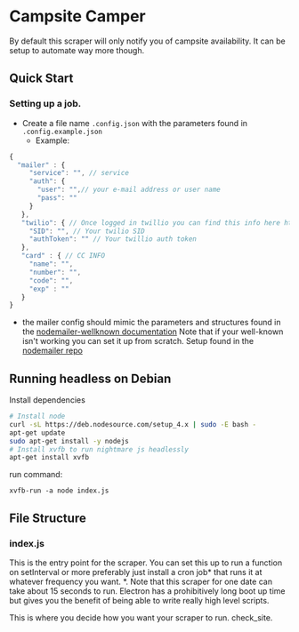 # Campsite Camper
By default this scraper will only notify you of campsite availability. It can be setup to automate way more though.
## Quick Start

### Setting up a job.
- Create a file name `.config.json` with the parameters found in `.config.example.json`
  - Example:
```js
{
  "mailer" : {
     "service": "", // service
     "auth": {
       "user": "",// your e-mail address or user name
       "pass": ""
     }
   },
   "twilio": { // Once logged in twillio you can find this info here https://www.twilio.com/console/sms/dashboard
     "SID": "", // Your twilio SID  
     "authToken": "" // Your twillio auth token
   },
   "card" : { // CC INFO
     "name": "",
     "number": "",
     "code": "",
     "exp" : ""
   }
}
```
- the mailer config should mimic the parameters and structures found in the [nodemailer-wellknown documentation](https://github.com/nodemailer/nodemailer-wellknown)
  Note that if your well-known isn't working you can set it up from scratch. Setup found in the  [nodemailer repo](https://github.com/nodemailer/nodemailer)  



## Running headless on Debian
Install dependencies
```sh
# Install node
curl -sL https://deb.nodesource.com/setup_4.x | sudo -E bash -
apt-get update
sudo apt-get install -y nodejs
# Install xvfb to run nightmare js headlessly
apt-get install xvfb
```
run command:
```
xvfb-run -a node index.js
```
## File Structure
### index.js
This is the entry point for the scraper. You can set this up to run a function on setInterval or more preferably just install a cron job\* that runs it at whatever frequency you want.
\*. Note that this scraper for one date can take about 15 seconds to run. Electron has a prohibitively long boot up time but gives you the benefit of being able to write really high level scripts.

This is where you decide how you want your scraper to run.
check_site.
